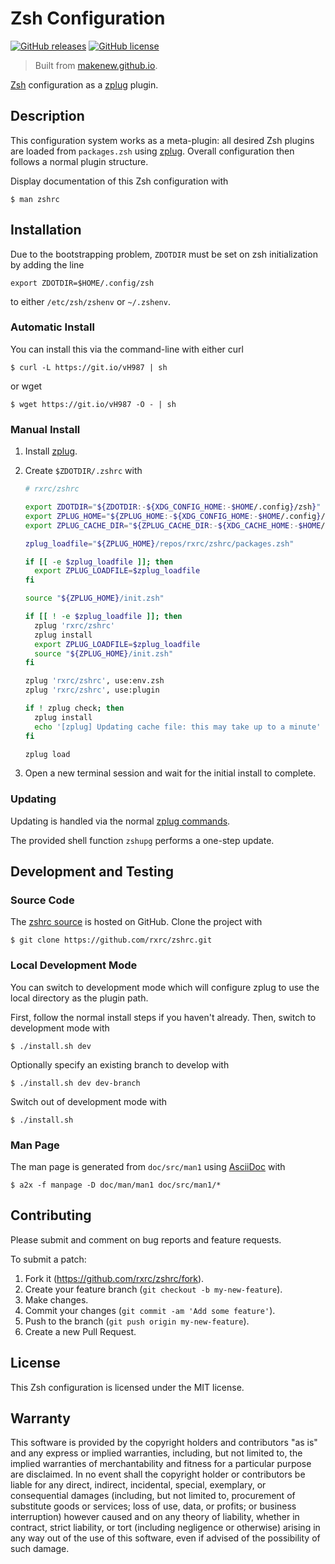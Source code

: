 # Zsh Configuration

[![GitHub releases](https://img.shields.io/github/release/rxrc/zshrc.svg)](https://github.com/rxrc/zshrc/releases)
[![GitHub license](https://img.shields.io/github/license/rxrc/zshrc.svg)](./LICENSE.txt)

> Built from [makenew.github.io](https://makenew.github.io/).

[Zsh] configuration as a [zplug] plugin.

[Zsh]: https://www.zsh.org/
[zplug]: https://github.com/zplug/zplug

## Description

This configuration system works as a meta-plugin:
all desired Zsh plugins are loaded from `packages.zsh` using [zplug].
Overall configuration then follows a normal plugin structure.

Display documentation of this Zsh configuration with

```
$ man zshrc
```

## Installation

Due to the bootstrapping problem,
`ZDOTDIR` must be set on zsh initialization by adding the line

```
export ZDOTDIR=$HOME/.config/zsh
```

to either `/etc/zsh/zshenv` or `~/.zshenv`.

### Automatic Install

You can install this via the command-line with either curl

```
$ curl -L https://git.io/vH987 | sh
```

or wget

```
$ wget https://git.io/vH987 -O - | sh
```

### Manual Install

1. Install [zplug].

2. Create `$ZDOTDIR/.zshrc` with

   ```zsh
   # rxrc/zshrc

   export ZDOTDIR="${ZDOTDIR:-${XDG_CONFIG_HOME:-$HOME/.config}/zsh}"
   export ZPLUG_HOME="${ZPLUG_HOME:-${XDG_CONFIG_HOME:-$HOME/.config}/zplug}"
   export ZPLUG_CACHE_DIR="${ZPLUG_CACHE_DIR:-${XDG_CACHE_HOME:-$HOME/.cache}/zplug}"

   zplug_loadfile="${ZPLUG_HOME}/repos/rxrc/zshrc/packages.zsh"

   if [[ -e $zplug_loadfile ]]; then
     export ZPLUG_LOADFILE=$zplug_loadfile
   fi

   source "${ZPLUG_HOME}/init.zsh"

   if [[ ! -e $zplug_loadfile ]]; then
     zplug 'rxrc/zshrc'
     zplug install
     export ZPLUG_LOADFILE=$zplug_loadfile
     source "${ZPLUG_HOME}/init.zsh"
   fi

   zplug 'rxrc/zshrc', use:env.zsh
   zplug 'rxrc/zshrc', use:plugin

   if ! zplug check; then
     zplug install
     echo '[zplug] Updating cache file: this may take up to a minute'
   fi

   zplug load
   ```

3. Open a new terminal session and wait for the initial install to complete.

### Updating

Updating is handled via the normal [zplug commands].

The provided shell function `zshupg` performs a one-step update.

[zplug commands]: https://github.com/zplug/zplug#2-commands-for-zplug

## Development and Testing

### Source Code

The [zshrc source] is hosted on GitHub.
Clone the project with

```
$ git clone https://github.com/rxrc/zshrc.git
```

[zshrc source]: https://github.com/rxrc/zshrc

### Local Development Mode

You can switch to development mode
which will configure zplug to use the local
directory as the plugin path.

First, follow the normal install steps if you haven't already.
Then, switch to development mode with

```
$ ./install.sh dev
```

Optionally specify an existing branch to develop with

```
$ ./install.sh dev dev-branch
```

Switch out of development mode with

```
$ ./install.sh
```

### Man Page

The man page is generated from `doc/src/man1` using [AsciiDoc] with

```
$ a2x -f manpage -D doc/man/man1 doc/src/man1/*
```

[AsciiDoc]: http://asciidoc.org/

## Contributing

Please submit and comment on bug reports and feature requests.

To submit a patch:

1. Fork it (https://github.com/rxrc/zshrc/fork).
2. Create your feature branch (`git checkout -b my-new-feature`).
3. Make changes.
4. Commit your changes (`git commit -am 'Add some feature'`).
5. Push to the branch (`git push origin my-new-feature`).
6. Create a new Pull Request.

## License

This Zsh configuration is licensed under the MIT license.

## Warranty

This software is provided by the copyright holders and contributors "as is" and
any express or implied warranties, including, but not limited to, the implied
warranties of merchantability and fitness for a particular purpose are
disclaimed. In no event shall the copyright holder or contributors be liable for
any direct, indirect, incidental, special, exemplary, or consequential damages
(including, but not limited to, procurement of substitute goods or services;
loss of use, data, or profits; or business interruption) however caused and on
any theory of liability, whether in contract, strict liability, or tort
(including negligence or otherwise) arising in any way out of the use of this
software, even if advised of the possibility of such damage.
